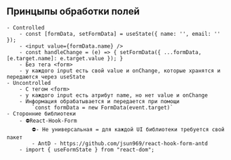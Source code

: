 ## Принцыпы обработки полей
    - Controlled
        - const [formData, setFormData] = useState({ name: '', email: '' });
        - <input value={formData.name} />
        - const handleChange = (e) => { setFormData({ ...formData, [e.target.name]: e.target.value }); }
        - Без тега <form>
        - у каждого input есть свой value и onChange, которые хранятся и передаются через useState
    - Uncontrolled
        - С тегом <form>
        - у каждого input есть атрибут name, но нет value и onChange
        - Информация обрабатывается и передается при помощи 
            `const formData = new FormData(event.target)`
    - Сторонние библиотеки
        - ⛔React-Hook-Form
            ⛔- Не универсальная = для каждой UI библиотеки требуется свой пакет
            - AntD - https://github.com/jsun969/react-hook-form-antd
        - import { useFormState } from "react-dom";